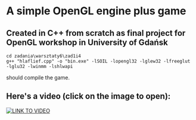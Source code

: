 # A simple OpenGL engine plus game
## Created in C++ from scratch as final project for OpenGL workshop in University of Gdańsk

```
cd zadania\warsztaty6\zad1i4
g++ "hlaflief.cpp" -o "bin.exe" -lSOIL -lopengl32 -lglew32 -lfreeglut -lglu32 -lwinmm -lshlwapi 
```
should compile the game.

## Here's a video (click on the image to open):
[![LINK TO VIDEO](https://img.youtube.com/vi/8sX3ghM5ZMc/0.jpg)](https://www.youtube.com/watch?v=8sX3ghM5ZMc)



